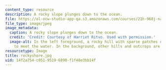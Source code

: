 ```yaml
---
content_type: resource
description: A rocky slope plunges down to the ocean.
file: https://ol-ocw-studio-app-qa.s3.amazonaws.com/courses/21h-968j-nature-environment-and-empire-spring-2010/14f2a754c05195196890f1f48e3bb14f_rockyshore.jpg
file_type: image/jpeg
image_metadata:
  caption: A rocky slope plunges down to the ocean.
  credit: 'Credit: Courtesy of Harriet Ritvo. Used with permission.'
  image-alt: In the left foreground, a rocky hill with sparse patches of shrubs slopes
    to meet the water. In the background, other hills and outcrops are visible.
resourcetype: Image
title: rockyshore.jpg
uid: 14f2a754-c051-9519-6890-f1f48e3bb14f
---
```

